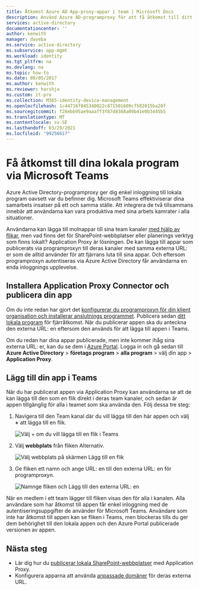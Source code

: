 ```yaml
---
title: Åtkomst Azure AD App-proxy-appar i team | Microsoft Docs
description: Använd Azure AD-programproxy för att få åtkomst till ditt lokala program via Microsoft Teams.
services: active-directory
documentationcenter: ''
author: kenwith
manager: daveba
ms.service: active-directory
ms.subservice: app-mgmt
ms.workload: identity
ms.tgt_pltfrm: na
ms.devlang: na
ms.topic: how-to
ms.date: 09/05/2017
ms.author: kenwith
ms.reviewer: harshja
ms.custom: it-pro
ms.collection: M365-identity-device-management
ms.openlocfilehash: 1c44716f045340022c871501609cf582015ba20f
ms.sourcegitcommit: f28ebb95ae9aaaff3f87d8388a09b41e0b3445b5
ms.translationtype: MT
ms.contentlocale: sv-SE
ms.lasthandoff: 03/29/2021
ms.locfileid: "99256617"
---
```

# <a name="access-your-on-premises-applications-through-microsoft-teams"></a>Få åtkomst till dina lokala program via Microsoft Teams

Azure Active Directory-programproxy ger dig enkel inloggning till lokala program oavsett var du befinner dig. Microsoft Teams effektiviserar dina samarbets insatser på ett och samma ställe. Att integrera de två tillsammans innebär att användarna kan vara produktiva med sina arbets kamrater i alla situationer.

Användarna kan lägga till molnappar till sina team kanaler [med hjälp av flikar](https://support.office.com/article/Video-Using-Tabs-7350a03e-017a-4a00-a6ae-1c9fe8c497b3?ui=en-US&rs=en-US&ad=US), men vad finns det för SharePoint-webbplatser eller planerings verktyg som finns lokalt? Application Proxy är lösningen. De kan lägga till appar som publicerats via programproxyn till deras kanaler med samma externa URL: er som de alltid använder för att fjärrans luta till sina appar. Och eftersom programproxyn autentiseras via Azure Active Directory får användarna en enda inloggnings upplevelse.

## <a name="install-the-application-proxy-connector-and-publish-your-app"></a>Installera Application Proxy Connector och publicera din app

Om du inte redan har gjort det [konfigurerar du programproxyn för din klient organisation och installerar anslutnings programmet](application-proxy-add-on-premises-application.md). Publicera sedan [ditt lokala program](application-proxy-add-on-premises-application.md) för fjärråtkomst. När du publicerar appen ska du anteckna den externa URL: en eftersom den används för att lägga till appen i Teams.

Om du redan har dina appar publicerade, men inte kommer ihåg sina externa URL: er, kan du se dem i [Azure Portal](https://portal.azure.com). Logga in och gå sedan till **Azure Active Directory**  >  **företags program**  >  **alla program** > välj din app > **Application Proxy**.

## <a name="add-your-app-to-teams"></a>Lägg till din app i Teams

När du har publicerat appen via Application Proxy kan användarna se att de kan lägga till den som en flik direkt i deras team kanaler, och sedan är appen tillgänglig för alla i teamet som ska använda den. Följ dessa tre steg:

1. Navigera till den Team kanal där du vill lägga till den här appen och välj **+** att lägga till en flik.

   ![Välj + om du vill lägga till en flik i Teams](./media/application-proxy-integrate-with-teams/add-tab.png)

1. Välj **webbplats** från fliken Alternativ.

   ![Välj webbplats på skärmen Lägg till en flik](./media/application-proxy-integrate-with-teams/website.png)

1. Ge fliken ett namn och ange URL: en till den externa URL: en för programproxyn.

   ![Namnge fliken och Lägg till den externa URL: en](./media/application-proxy-integrate-with-teams/tab-name-url.png)

När en medlem i ett team lägger till fliken visas den för alla i kanalen. Alla användare som har åtkomst till appen får enkel inloggning med de autentiseringsuppgifter de använder för Microsoft Teams. Användare som inte har åtkomst till appen kan se fliken i Teams, men blockeras tills du ger dem behörighet till den lokala appen och den Azure Portal publicerade versionen av appen.

## <a name="next-steps"></a>Nästa steg

- Lär dig hur du [publicerar lokala SharePoint-webbplatser](application-proxy-integrate-with-sharepoint-server.md) med Application Proxy.
- Konfigurera apparna att använda [anpassade domäner](application-proxy-configure-custom-domain.md) för deras externa URL.
